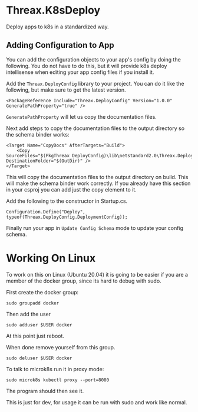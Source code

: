 # Threax.K8sDeploy
Deploy apps to k8s in a standardized way.

## Adding Configuration to App
You can add the configuration objects to your app's config by doing the following. You do not have to do this, but it will provide k8s deploy intellisense when editing your app config files if you install it.

Add the `Threax.DeployConfig` library to your project. You can do it like the following, but make sure to get the latest version.
```
<PackageReference Include="Threax.DeployConfig" Version="1.0.0" GeneratePathProperty="true" />
```
`GeneratePathProperty` will let us copy the documentation files.

Next add steps to copy the documentation files to the output directory so the schema binder works:
```
<Target Name="CopyDocs" AfterTargets="Build">
    <Copy SourceFiles="$(PkgThreax_DeployConfig)\lib\netstandard2.0\Threax.DeployConfig.xml" DestinationFolder="$(OutDir)" />
</Target>
```
This will copy the documentation files to the output directory on build. This will make the schema binder work correctly. If you already have this section in your csproj you can add just the copy element to it.

Add the following to the constructor in Startup.cs.
```
Configuration.Define("Deploy", typeof(Threax.DeployConfig.DeploymentConfig));
```

Finally run your app in `Update Config Schema` mode to update your config schema.


# Working On Linux
To work on this on Linux (Ubuntu 20.04) it is going to be easier if you are a member of the docker group, since its hard to debug with sudo.

First create the docker group:
```
sudo groupadd docker
```

Then add the user
```
sudo adduser $USER docker
```
At this point just reboot.

When done remove yourself from this group.
```
sudo deluser $USER docker
```

To talk to microk8s run it in proxy mode:
```
sudo microk8s kubectl proxy --port=8080
```

The program should then see it.

This is just for dev, for usage it can be run with sudo and work like normal.